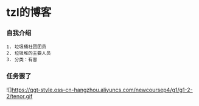# tzl的博客
### 自我介绍
```
1. 垃圾桶社团团员
2. 垃圾堆的主要人员
3. 分类：有害
```
### 任务罢了
![]https://qgt-style.oss-cn-hangzhou.aliyuncs.com/newcoursep4/g1/g1-2-2/tenor.gif
